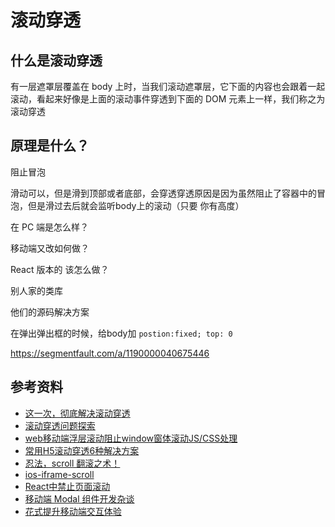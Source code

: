 # 滚动穿透





## 什么是滚动穿透

有一层遮罩层覆盖在 body 上时，当我们滚动遮罩层，它下面的内容也会跟着一起滚动，看起来好像是上面的滚动事件穿透到下面的 DOM 元素上一样，我们称之为滚动穿透



## 原理是什么？

阻止冒泡





滑动可以，但是滑到顶部或者底部，会穿透穿透原因是因为虽然阻止了容器中的冒泡，但是滑过去后就会监听body上的滚动（只要 你有高度）



在 PC 端是怎么样？

移动端又改如何做？

React 版本的 该怎么做？

别人家的类库

他们的源码解决方案



在弹出弹出框的时候，给body加 `postion:fixed; top: 0`



https://segmentfault.com/a/1190000040675446



## 参考资料

- [这一次，彻底解决滚动穿透](https://mp.weixin.qq.com/s?__biz=MzI1ODE4NzE1Nw==&mid=2247487271&idx=1&sn=4302ecfe4a6a3862f94afce93d362063&chksm=ea0d45dddd7acccb1a18e5663c8e87b0a733d6a21ce243b40d0f28100d53cba400d618744347&mpshare=1&scene=1&srcid=02265TTQt3AsMVr37YQOPcAm&sharer_sharetime=1582725889123&sharer_shareid=778ad5bf3b27e0078eb105d7277263f6#rd)
- [滚动穿透问题探索](https://zhuanlan.zhihu.com/p/64975278)
- [web移动端浮层滚动阻止window窗体滚动JS/CSS处理](https://www.zhangxinxu.com/wordpress/2016/12/web-mobile-scroll-prevent-window-js-css/)
- [常用H5滚动穿透6种解决方案](https://mp.weixin.qq.com/s?__biz=MzIyNzk0ODIyMQ==&mid=2247483688&idx=1&sn=514d1739055679e1ba98bdd336edb023&chksm=e85822fadf2fabec3bc29e9a8dd169856f3672e37f14ffc4659b95c40bb994b3a563ec5670b2&mpshare=1&scene=1&srcid=0226Ndgvfw3nQzMQLElAKNe6&sharer_sharetime=1582725893753&sharer_shareid=778ad5bf3b27e0078eb105d7277263f6#rd)
- [忍法，scroll 翻滚之术！](https://mp.weixin.qq.com/s?__biz=Mzg4MTYwMzY1Mw==&mid=2247496335&idx=1&sn=49e1ebd34a97d70ef656439ecb411611&source=41#wechat_redirect)
- [ ios-iframe-scroll](https://github.com/lizhiyao/ios-iframe-scroll)
- [React中禁止页面滚动](https://segmentfault.com/a/1190000018598630)
- [移动端 Modal 组件开发杂谈](https://tech.youzan.com/moda-component-implement/)
- [花式提升移动端交互体验](https://www.f2ecoder.net/709.html)

